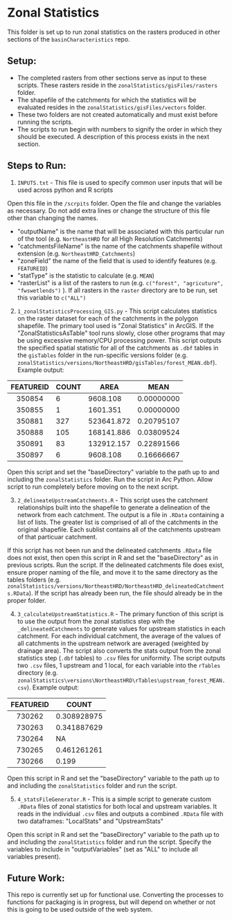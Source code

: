 Zonal Statistics
================

This folder is set up to run zonal statistics on the rasters produced in other sections of the `basinCharacteristics` repo. 


## Setup: 

- The completed rasters from other sections serve as input to these scripts. These rasters reside in the `zonalStatistics/gisFiles/rasters` folder.
- The shapefile of the catchments for which the statistics will be evaluated resides in the `zonalStatistics/gisFiles/vectors` folder.
- These two folders are not created automatically and must exist before running the scripts.
- The scripts to run begin with numbers to signify the order in which they should be executed. A description of this process exists in the next section.

## Steps to Run:

1. `INPUTS.txt` - This file is used to specify common user inputs that will be used across python and R scripts

  Open this file in the `/scrpits` folder. Open the file and change the variables as necessary. Do not add extra lines or change the structure of this file other than changing the names.
 - "outputName" is the name that will be associated with this particular run of the tool (e.g. `NortheastHRD` for all High Resolution Catchments)
 - "catchmentsFileName" is the name of the catchments shapefile without extension (e.g. `NortheastHRD_Catchments`)
 - "zoneField" the name of the field that is used to identify features (e.g. `FEATUREID`)
 - "statType" is the statistic to calculate (e.g. `MEAN`)
 - "rasterList" is a list of the rasters to run (e.g. `c("forest", "agricuture", "fwswetlends")` ). If all rasters in the `raster` directory are to be run, set this variable to `c("ALL")`

2. `1_zonalStatisticsProcessing_GIS.py` - This script calculates statistics on the raster dataset for each of the catchments in the polygon shapefile. The primary tool used is "Zonal Statistics" in ArcGIS. If the "ZonalStatisticsAsTable" tool runs slowly, close other programs that may be using excessive memory/CPU processing power. This script outputs the specified spatial statistic for all of the catchments as `.dbf` tables in the `gisTables` folder in the run-specific versions folder (e.g. `zonalStatistics/versions/NortheastHRD/gisTables/forest_MEAN.dbf`). Example output:

  | FEATUREID | COUNT  |    AREA    |    MEAN    |
  |  :-----:  | ------ | ---------- | ---------- |
  |   350854  |   6    | 9608.108   | 0.00000000 |
  |   350855  |   1    | 1601.351   | 0.00000000 |
  |   350881  |  327   | 523641.872 | 0.20795107 |
  |   350888  |  105   | 168141.886 | 0.03809524 |
  |   350891  |  83    | 132912.157 | 0.22891566 |
  |   350897  |   6    | 9608.108   | 0.16666667 |


  Open this script and set the "baseDirectory" variable to the path up to and including the `zonalStatistics` folder. Run the script in Arc Python. Allow script to run completely before moving on to the next script. 


3. `2_delineateUpstreamCatchments.R` - This script uses the catchment relationships built into the shapefile to generate a delineation of the network from each catchment. The output is a file in `.RData` containing a list of lists. The greater list is comprised of all of the catchments in the original shapefile. Each sublist contains all of the catchments upstream of that particuar catchment.

  If this script has not been run and the delineated catchments `.RData` file does not exist, then open this script in R and set the "baseDirectory" as in previous scripts. Run the script. If the delineated catchments file does exist, ensure proper naming of the file, and move it to the same directory as the tables folders (e.g. `zonalStatistics/versions/NortheastHRD/NortheastHRD_delineatedCatchments.RData`). If the script has already been run, the file should already be in the proper folder.



4. `3_calculateUpstreamStatistics.R` - The primary function of this script is to use the output from the zonal statistics step with the `_delineatedCatchments` to generate values for upstream statistics in each catchment. For each individual catchment, the average of the values of all catchments in the upstream network are averaged (weighted by drainage area). The script also converts the stats output from the zonal statistics step (`.dbf` tables) to `.csv` files for uniformity. The script outputs two `.csv` files, 1 upstream and 1 local, for each variable into the `rTables` directory (e.g. `zonalStatistics\versions\NortheastHRD\rTables\upstream_forest_MEAN.csv`). Example output:

  | FEATUREID |    COUNT     |
  |  :-----:  | ------------ |
  |   730262  |  0.308928975 |
  |   730263  |  0.341887629 |
  |   730264  |     NA       |
  |   730265  |  0.461261261 |
  |   730266  |  0.199       |

  Open this script in R and set the "baseDirectory" variable to the path up to and including the `zonalStatistics` folder and run the script. 

  

5. `4_statsFileGenerator.R` - This is a simple script to generate custom `.RData` files of zonal statistics for both local and upstream variables. It reads in the individual `.csv` files and outputs a combined `.RData` file with two dataframes: "LocalStats" and "UpstreamStats"

  Open this script in R and set the "baseDirectory" variable to the path up to and including the `zonalStatistics` folder and run the script. Specify the variables to include in "outputVariables" (set as "ALL" to include all variables present).
 

## Future Work:

This repo is currently set up for functional use. Converting the processes to functions for packaging is in progress, but will depend on whether or not this is going to be used outside of the web system.


